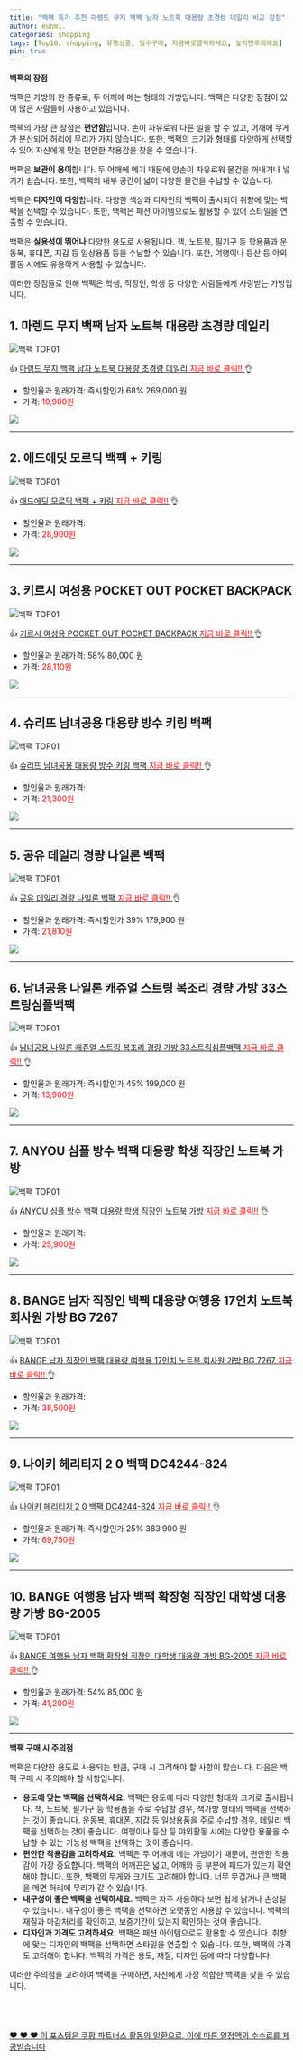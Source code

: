 ```yaml
---
title: "백팩 특가 추천 마렝드 무지 백팩 남자 노트북 대용량 초경량 데일리 비교 장점"
author: eunmi.
categories: shopping
tags: [Top10, shopping, 유행상품, 필수구매, 지금바로클릭하세요, 놓치면후회해요]
pin: true
---
```

**백팩의 장점**

백팩은 가방의 한 종류로, 두 어깨에 메는 형태의 가방입니다. 백팩은 다양한 장점이 있어 많은 사람들이 사용하고 있습니다.

백팩의 가장 큰 장점은 **편안함**입니다. 손이 자유로워 다른 일을 할 수 있고, 어깨에 무게가 분산되어 허리에 무리가 가지 않습니다. 또한, 백팩의 크기와 형태를 다양하게 선택할 수 있어 자신에게 맞는 편안한 착용감을 찾을 수 있습니다.

백팩은 **보관이 용이**합니다. 두 어깨에 메기 때문에 양손이 자유로워 물건을 꺼내거나 넣기가 쉽습니다. 또한, 백팩의 내부 공간이 넓어 다양한 물건을 수납할 수 있습니다.

백팩은 **디자인이 다양**합니다. 다양한 색상과 디자인의 백팩이 출시되어 취향에 맞는 백팩을 선택할 수 있습니다. 또한, 백팩은 패션 아이템으로도 활용할 수 있어 스타일을 연출할 수 있습니다.

백팩은 **실용성이 뛰어나** 다양한 용도로 사용됩니다. 책, 노트북, 필기구 등 학용품과 운동복, 휴대폰, 지갑 등 일상용품 등을 수납할 수 있습니다. 또한, 여행이나 등산 등 야외활동 시에도 유용하게 사용할 수 있습니다.

이러한 장점들로 인해 백팩은 학생, 직장인, 학생 등 다양한 사람들에게 사랑받는 가방입니다.

   

## 1. 마렝드 무지 백팩 남자 노트북 대용량 초경량 데일리

![백팩 TOP01](https://thumbnail6.coupangcdn.com/thumbnails/remote/230x230ex/image/vendor_inventory/86bd/47560c6b65a9ffe70f4679c15a23f467b53590a50fdc46d96135c105688d.jpg)


👍 [마렝드 무지 백팩 남자 노트북 대용량 초경량 데일리 <font color=red> 지금 바로 클릭!! </font> ](https://link.coupang.com/re/AFFSDP?lptag=AF3617701&subid=GithubCoopas&pageKey=7479274896&traceid=V0-153&itemId=19532685479&vendorItemId=86641101314) 👌 


- 할인율과 원래가격: 즉시할인가 68%  269,000   원
- 가격: <span style='color:red'>19,900원</span>

[![](/discount_price.png)](https://link.coupang.com/re/AFFSDP?lptag=AF3617701&subid=GithubCoopas&pageKey=7479274896&traceid=V0-153&itemId=19532685479&vendorItemId=86641101314)

---


   

## 2. 애드에딧 모르딕 백팩 + 키링

![백팩 TOP01](https://thumbnail10.coupangcdn.com/thumbnails/remote/230x230ex/image/retail/images/13127573029058572-909fef71-ebc7-4234-9493-a70736ab27bf.jpg)


👍 [애드에딧 모르딕 백팩 + 키링 <font color=red> 지금 바로 클릭!! </font> ](https://link.coupang.com/re/AFFSDP?lptag=AF3617701&subid=GithubCoopas&pageKey=5876810289&traceid=V0-153&itemId=10297413871&vendorItemId=70005414885) 👌 


- 할인율과 원래가격: 
- 가격: <span style='color:red'>28,900원</span>

[![](/discount_price.png)](https://link.coupang.com/re/AFFSDP?lptag=AF3617701&subid=GithubCoopas&pageKey=5876810289&traceid=V0-153&itemId=10297413871&vendorItemId=70005414885)

---


   

## 3. 키르시 여성용 POCKET OUT POCKET BACKPACK

![백팩 TOP01](https://thumbnail6.coupangcdn.com/thumbnails/remote/230x230ex/image/rs_quotation_api/lsyzv94t/4596c42916df4c769cff2528b3bcf05c.jpg)


👍 [키르시 여성용 POCKET OUT POCKET BACKPACK <font color=red> 지금 바로 클릭!! </font> ](https://link.coupang.com/re/AFFSDP?lptag=AF3617701&subid=GithubCoopas&pageKey=6279087543&traceid=V0-153&itemId=12884015909&vendorItemId=80149212772) 👌 


- 할인율과 원래가격: 58%  80,000   원
- 가격: <span style='color:red'>28,110원</span>

[![](/discount_price.png)](https://link.coupang.com/re/AFFSDP?lptag=AF3617701&subid=GithubCoopas&pageKey=6279087543&traceid=V0-153&itemId=12884015909&vendorItemId=80149212772)

---


   

## 4. 슈리뜨 남녀공용 대용량 방수 키링 백팩

![백팩 TOP01](https://thumbnail10.coupangcdn.com/thumbnails/remote/230x230ex/image/vendor_inventory/f375/8429104371cc84040d4d84b302f79c9ef26fdbf56c7944fe4165ea6fade3.png)


👍 [슈리뜨 남녀공용 대용량 방수 키링 백팩 <font color=red> 지금 바로 클릭!! </font> ](https://link.coupang.com/re/AFFSDP?lptag=AF3617701&subid=GithubCoopas&pageKey=6481843215&traceid=V0-153&itemId=14192825957&vendorItemId=81438491695) 👌 


- 할인율과 원래가격: 
- 가격: <span style='color:red'>21,300원</span>

[![](/discount_price.png)](https://link.coupang.com/re/AFFSDP?lptag=AF3617701&subid=GithubCoopas&pageKey=6481843215&traceid=V0-153&itemId=14192825957&vendorItemId=81438491695)

---


   

## 5. 공유 데일리 경량 나일론 백팩

![백팩 TOP01](https://thumbnail6.coupangcdn.com/thumbnails/remote/230x230ex/image/vendor_inventory/f6ba/073ff9ecb11f3fa3de84caff733520c00b56ab44f9802f2c8f29946f1a8f.jpg)


👍 [공유 데일리 경량 나일론 백팩 <font color=red> 지금 바로 클릭!! </font> ](https://link.coupang.com/re/AFFSDP?lptag=AF3617701&subid=GithubCoopas&pageKey=7425006952&traceid=V0-153&itemId=19271505999&vendorItemId=86386691250) 👌 


- 할인율과 원래가격: 즉시할인가 39%  179,900   원
- 가격: <span style='color:red'>21,810원</span>

[![](/discount_price.png)](https://link.coupang.com/re/AFFSDP?lptag=AF3617701&subid=GithubCoopas&pageKey=7425006952&traceid=V0-153&itemId=19271505999&vendorItemId=86386691250)

---


   

## 6. 남녀공용 나일론 캐쥬얼 스트링 복조리 경량 가방 33스트링심플백팩

![백팩 TOP01](https://thumbnail7.coupangcdn.com/thumbnails/remote/230x230ex/image/vendor_inventory/db13/281a6ebc345ac43fdb9ecc928cac824920f0abc96f00f2235242cee3b380.jpg)


👍 [남녀공용 나일론 캐쥬얼 스트링 복조리 경량 가방 33스트링심플백팩 <font color=red> 지금 바로 클릭!! </font> ](https://link.coupang.com/re/AFFSDP?lptag=AF3617701&subid=GithubCoopas&pageKey=7465636984&traceid=V0-153&itemId=19469269035&vendorItemId=86579559433) 👌 


- 할인율과 원래가격: 즉시할인가 45%  199,000   원
- 가격: <span style='color:red'>13,900원</span>

[![](/discount_price.png)](https://link.coupang.com/re/AFFSDP?lptag=AF3617701&subid=GithubCoopas&pageKey=7465636984&traceid=V0-153&itemId=19469269035&vendorItemId=86579559433)

---


   

## 7. ANYOU 심플 방수 백팩 대용량 학생 직장인 노트북 가방

![백팩 TOP01](https://thumbnail6.coupangcdn.com/thumbnails/remote/230x230ex/image/vendor_inventory/1b14/349e75dc6cc78539d0c39580bc0dac1f8c7ac156ce81e7e32148a554d089.jpg)


👍 [ANYOU 심플 방수 백팩 대용량 학생 직장인 노트북 가방 <font color=red> 지금 바로 클릭!! </font> ](https://link.coupang.com/re/AFFSDP?lptag=AF3617701&subid=GithubCoopas&pageKey=7592555644&traceid=V0-153&itemId=20066442744&vendorItemId=87463400245) 👌 


- 할인율과 원래가격: 
- 가격: <span style='color:red'>25,900원</span>

[![](/discount_price.png)](https://link.coupang.com/re/AFFSDP?lptag=AF3617701&subid=GithubCoopas&pageKey=7592555644&traceid=V0-153&itemId=20066442744&vendorItemId=87463400245)

---


   

## 8. BANGE 남자 직장인 백팩 대용량 여행용 17인치 노트북 회사원 가방 BG 7267

![백팩 TOP01](https://thumbnail7.coupangcdn.com/thumbnails/remote/230x230ex/image/vendor_inventory/6a8a/832e2268fdbc39e7b19ab2b17f8b7b452179d71db321e1ae0290cff086bb.jpg)


👍 [BANGE 남자 직장인 백팩 대용량 여행용 17인치 노트북 회사원 가방 BG 7267 <font color=red> 지금 바로 클릭!! </font> ](https://link.coupang.com/re/AFFSDP?lptag=AF3617701&subid=GithubCoopas&pageKey=6269613517&traceid=V0-153&itemId=12814161723&vendorItemId=80080063936) 👌 


- 할인율과 원래가격: 
- 가격: <span style='color:red'>38,500원</span>

[![](/discount_price.png)](https://link.coupang.com/re/AFFSDP?lptag=AF3617701&subid=GithubCoopas&pageKey=6269613517&traceid=V0-153&itemId=12814161723&vendorItemId=80080063936)

---


   

## 9. 나이키 헤리티지 2 0 백팩 DC4244-824

![백팩 TOP01](https://thumbnail6.coupangcdn.com/thumbnails/remote/230x230ex/image/retail/images/2023/07/13/16/9/34724e43-baee-4ddf-b49c-56a75b4a90e7.png)


👍 [나이키 헤리티지 2 0 백팩 DC4244-824 <font color=red> 지금 바로 클릭!! </font> ](https://link.coupang.com/re/AFFSDP?lptag=AF3617701&subid=GithubCoopas&pageKey=7165017233&traceid=V0-153&itemId=19458852556&vendorItemId=86569359144) 👌 


- 할인율과 원래가격: 즉시할인가 25%  383,900   원
- 가격: <span style='color:red'>69,750원</span>

[![](/discount_price.png)](https://link.coupang.com/re/AFFSDP?lptag=AF3617701&subid=GithubCoopas&pageKey=7165017233&traceid=V0-153&itemId=19458852556&vendorItemId=86569359144)

---


   

## 10. BANGE 여행용 남자 백팩 확장형 직장인 대학생 대용량 가방 BG-2005

![백팩 TOP01](https://thumbnail10.coupangcdn.com/thumbnails/remote/230x230ex/image/vendor_inventory/47f0/b8f5e71ff62578c32a9e74f833bbad4c1907dde2d7619c9b1624bbbbc691.jpg)


👍 [BANGE 여행용 남자 백팩 확장형 직장인 대학생 대용량 가방 BG-2005 <font color=red> 지금 바로 클릭!! </font> ](https://link.coupang.com/re/AFFSDP?lptag=AF3617701&subid=GithubCoopas&pageKey=7506896461&traceid=V0-153&itemId=19662149119&vendorItemId=86917254588) 👌 


- 할인율과 원래가격: 54%  85,000   원
- 가격: <span style='color:red'>41,200원</span>

[![](/discount_price.png)](https://link.coupang.com/re/AFFSDP?lptag=AF3617701&subid=GithubCoopas&pageKey=7506896461&traceid=V0-153&itemId=19662149119&vendorItemId=86917254588)

---
**백팩 구매 시 주의점**

백팩은 다양한 용도로 사용되는 만큼, 구매 시 고려해야 할 사항이 많습니다. 다음은 백팩 구매 시 주의해야 할 사항입니다.

* **용도에 맞는 백팩을 선택하세요.** 백팩은 용도에 따라 다양한 형태와 크기로 출시됩니다. 책, 노트북, 필기구 등 학용품을 주로 수납할 경우, 책가방 형태의 백팩을 선택하는 것이 좋습니다. 운동복, 휴대폰, 지갑 등 일상용품을 주로 수납할 경우, 데일리 백팩을 선택하는 것이 좋습니다. 여행이나 등산 등 야외활동 시에는 다양한 용품을 수납할 수 있는 기능성 백팩을 선택하는 것이 좋습니다.
* **편안한 착용감을 고려하세요.** 백팩은 두 어깨에 메는 가방이기 때문에, 편안한 착용감이 가장 중요합니다. 백팩의 어깨끈은 넓고, 어깨와 등 부분에 패드가 있는지 확인해야 합니다. 또한, 백팩의 무게와 크기도 고려해야 합니다. 너무 무겁거나 큰 백팩을 메면 허리에 무리가 갈 수 있습니다.
* **내구성이 좋은 백팩을 선택하세요.** 백팩은 자주 사용하다 보면 쉽게 낡거나 손상될 수 있습니다. 내구성이 좋은 백팩을 선택하면 오랫동안 사용할 수 있습니다. 백팩의 재질과 마감처리를 확인하고, 보증기간이 있는지 확인하는 것이 좋습니다.
* **디자인과 가격도 고려하세요.** 백팩은 패션 아이템으로도 활용할 수 있습니다. 취향에 맞는 디자인의 백팩을 선택하면 스타일을 연출할 수 있습니다. 또한, 백팩의 가격도 고려해야 합니다. 백팩의 가격은 용도, 재질, 디자인 등에 따라 다양합니다.

이러한 주의점을 고려하여 백팩을 구매하면, 자신에게 가장 적합한 백팩을 찾을 수 있습니다.<br><br><br><br><br> [ ❤ ❤ ❤ 이 포스팅은 쿠팡 파트너스 활동의 일환으로, 이에 따른 일정액의 수수료를 제공받습니다](https://link.coupang.com/a/bcEFyh)